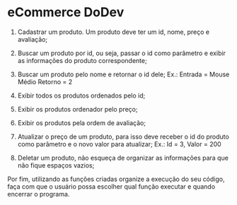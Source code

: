 # eCommerce DoDev

1. Cadastrar um produto. Um produto deve ter um id, nome, preço e avaliação;

2. Buscar um produto por id, ou seja, passar o id como parâmetro e exibir as
informações do produto correspondente;

3. Buscar um produto pelo nome e retornar o id dele;
Ex.: Entrada = Mouse Médio
Retorno = 2
4. Exibir todos os produtos ordenados pelo id;

5. Exibir os produtos ordenador pelo preço;

6. Exibir os produtos pela ordem de avaliação;

7. Atualizar o preço de um produto, para isso deve receber o id do produto como
parâmetro e o novo valor para atualizar;
Ex.: Id = 3, Valor = 200

8. Deletar um produto, não esqueça de organizar as informações para que não fique
espaços vazios;

Por fim, utilizando as funções criadas organize a execução do seu código, faça com que o
usuário possa escolher qual função executar e quando encerrar o programa.